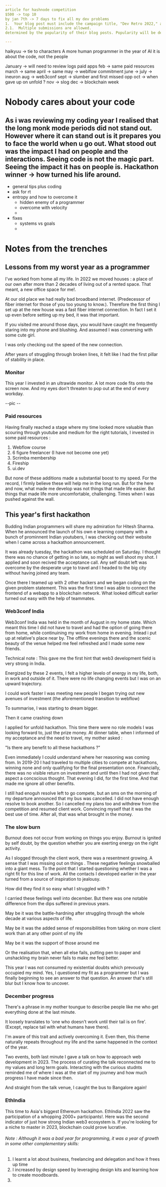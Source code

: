 ```yaml
---
article for hashnode competition
$500 -> top 10
by jan 7th -> 7 days to fix all my dev problems
1.  Your blog post must include the campaign title, "Dev Retro 2022," and be related to the theme of reflecting on your journey as a developer.
2.1.  Multiple submissions are allowed.
determined by the popularity of their blog posts. Popularity will be determined based on the total views, likes, and conversations on a post.

---
```


haikyuu -> tie to characters
A more human programmer in the year of AI
it is about the code, not the people


January -> will need to review logs paid apps
feb -> same paid resources
march -> same 
april -> same
may -> weblfow commitment
june -> 
july -> ineuron
aug -> web3conf
sept -> slumber and first missed opp
oct -> when gave up on unfold ?
nov -> slog
dec -> blockchain week

# Nobody cares about your code
As i was reviewing my coding year I realised that the long monk mode periods did not stand out. However where it can stand out is it prepares you to face the world when u go out.
What stood out was the impact I had on people and the interactions.
Seeing code is not the magic part. Seeing the impact it has on people is. 
Hackathon winner -> how turned his life around.
-
- general tips plus coding
- ask for rt
- entropy and how to overcome it
	- hidden enemy of a programmer
	- overcome with velocity
	-
- fixes
	- systems vs goals
	-


# Notes from the trenches
## Lessons from my worst year as a programmer

I've worked from home all my life. In 2022 we moved houses : a place of our own after more than 2 decades of living out of a rented space. That meant, a new office space for me!.

At our old place we had really bad broadband internet. (Predecessor of fiber internet for those of you too young to know.). Therefore the first thing I set up at the new house was a fast fiber internet connection. In fact I set it up even before setting up my bed, it was that important. 

If you visited me around those days, you would have caught me frequently staring into my phone and blushing. And assumed I was conversing with some cute girl.

I was only checking out the speed of the new connection. 

After years of struggling through broken lines, it felt like I had the first pillar of stability in place.

### Monitor
This year I invested in an ultrawide monitor. 
A lot more code fits onto the screen now. And my eyes don't threaten to pop out at the end of every workday. 

--pic --

### Paid resources
Having finally reached a stage where my time looked more valuable than scouring through youtube and medium for the right tutorials, I invested in some paid resources :
1. Webflow course 
2. 6 figure freelancer (I have not become one yet)
3. Scrimba membership 
4. Fireship 
5. ui.dev

But none of these additions made a substantial boost to my speed. For the record, I firmly believe these will help me in the long run. But for the here and now, what made me develop was not things that made life easier. But things that made life more uncomfortable, challenging. Times when I was pushed against the wall.


## This year's first hackathon
Budding Indian programmers will share my admiration for Hitesh Sharma. When he announced the launch of his own e learning company with a bunch of prominnent Indian youtubers, I was checking out their website when I came across a hackathon announcement. 

It was already tuesday, the hackathon was scheduled on Saturday. I thought there was no chance of getting in so late, so might as well shoot my shot. I applied and soon recived the acceptance call. Any self doubt left was overcome by the desperate urge to travel and I headed to the big city without having joined any team. 

Once there I teamed up with 2 other hackers and we began coding on the given problem statement. This was the first time I was able to connect the frontend of a webapp to a blockchain network. What looked difficult earlier turned out easy with the help of teammates. 

### Web3conf India
Web3conf India was held in the month of August in my home state. Which meant this time I did not have to travel and had the option of going there from home, while continuining my work from home in evening. Intead i put up at relative's place near by. The offline evenings there and the scenic beauty of the venue helped me feel refreshed and I made some new friends.

Technical note : This gave me the first hint that web3 development field is very strong in India.


Energized by these 2 events, I felt a higher levelo of energy in my life, both, in work and outside of it. There were no life changing events but I was on an upward trajectory. 

I could work faster
I was meeting new people
I began trying out new avenues of investment (the aforementioned transition to webflow)

To summarise, I was starting to dream bigger.

Then it came crashing down

I applied for unfold hackathon. This time there were no role models I was looking forward to, just the prize money. 
At dinner table, when I informed of my acceptance and the need to travel, my mother asked :

"Is there any benefit to all these hackathons ?"

Even immediately I could understand where her reasoning was coming from. In 2019-20 I had traveled to multiple cities to compete at hackathons, winning none and only qualifying for the final presentation once. Financially, there was no visible return on investment and until then I had not given that aspect a concscious thought. That evening I did, for the first time. And that made me ignore all other benefits.

I still had enoguh resolve left to go compete, but an sms on the morning of my departure announced that my bus was cancelled. I did not have enough resolve to book another. So I cancelled my plans too and withdrew from the competition and resumed client work. Convincing myself that it was the best use of time. After all, that was what brought in the money.


### The slow burn
Burnout does not occur from working on things you enjoy. Burnout is ignited by self doubt, by the question whether you are exerting energy on the right activity. 

As I slogged through the client work, there was a resentment growing. A sense that I was missing out on things . These negative feelings snowballed into a giant mess. To the point that I started questioning whether I was a right fit for this line of work. All the contacts I developed earlier in the year turned from a source of inspiration to jealousy.

How did they find it so easy what I struggled with ?

I carried these feelings well into december. But there was one notable difference from the dips suffered in previous years.

May be it was the battle-hardning after struggling through the whole decade at various aspects of life.

May be it was the added sense of responsibilities from taking on more client work than at any other point of my life

May be it was the support of those around me

Or the realisation that, when all else fails, putting pen to paper and unshackling my brain never fails to make me feel better.

This year I was not consumed ny existential doubts which prevously occupied my mind. Yes, I questioned my fit as a programmer but I was finally beginning to see an answer to that question. An answer that's still blur but I know how to uncover.

### December progress
There's a phrase in my mother toungue to describe people like me who get everything done at the last minute. 

It loosely translates to 'one who doesn't work until their tail is on fire'. (Except, replace tail with what humans have there).

I'm aware of this trait and actively overcoming it. Even then, this theme naturally repeats throughout my life and the same happened in the context of the year. 

Two events, both last minute 
I gave a talk on how to approach web development in 2023. The process of curating the talk reconnected me to my values and long term goals. Interacting with the curious studnts reminded me of where I was at the start of my journey and how much progress I have made since then.

And straight from the talk venue, I caught the bus to Bangalore again!

### EthIndia
This time to Asia's biggest Ethereum hackathon.
EthIndia 2022 saw the participation of a whopping 2000+ participants!. Here was the second indicator of just how strong Indian web3 ecosystem is. If you're looking for  a niche to master in 2023, blockchain could prove lucrative. 


###### Note : Although it was a bad year for programming, it was a year of growth in some other complementary skills:
1. I learnt a lot about business, freelancing and delegation and how it frees up time 
2. I increased by design speed by leveraging design kits and learning how to create moodboards.
3. 